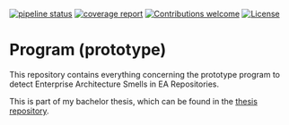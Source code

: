 [![pipeline status](https://git.rwth-aachen.de/ba-ea-smells/program/badges/develop/pipeline.svg)](https://git.rwth-aachen.de/ba-ea-smells/program/commits/develop)
[![coverage report](https://git.rwth-aachen.de/ba-ea-smells/program/badges/develop/coverage.svg)](https://git.rwth-aachen.de/ba-ea-smells/program/commits/develop)
[![Contributions welcome](https://img.shields.io/badge/contributions-welcome-orange.svg)](https://git.rwth-aachen.de/ba-ea-smells/program/blob/master/CONTRIBUTING.md)
[![License](https://img.shields.io/badge/license-MIT-blue.svg)](https://opensource.org/licenses/MIT)
# Program (prototype)
This repository contains everything concerning the prototype program to detect Enterprise Architecture Smells in EA Repositories.

This is part of my bachelor thesis, which can be found in the [thesis repository](https://git.rwth-aachen.de/ba-ea-smells/thesis).


